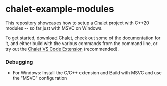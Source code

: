 # chalet-example-modules

This repository showcases how to setup a [Chalet](https://www.chalet-work.space) project with C++20 modules -- so far just with MSVC on Windows. 

To get started, [download Chalet](https://www.chalet-work.space/download), check out some of the documentation for it, and either build with the various commands from the command line, or try out the [Chalet VS Code Extension](https://marketplace.visualstudio.com/items?itemName=chalet-org.vscode-chalet) (recommended).


### Debugging

* For Windows: Install the C/C++ extension and Build with MSVC and use the "MSVC" configuration
